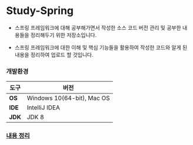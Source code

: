 Study-Spring
===

* 스프링 프레임워크에 대해 공부해가면서 작성한 소스 코드 버전 관리 및 공부한 내용들을 정리해두기 위한 저장소입니다.

* 스프링 프레임워크에 대한 이해 및 핵심 기능들을 활용하여 작성한 코드와 알게 된 내용을 정리하여 업로드 할 것입니다.

### 개발환경

  |      도구            | 버전      | 
  ----------------- | ---------------------------- | 
  | **OS** | Windows 10(64-bit), Mac OS  | 
  |  **IDE**  | IntelliJ IDEA  |
  |  **JDK**  | JDK 8          | 

### [내용 정리](https://github.com/dongh9508/Study-Spring/tree/master/Study-Notes)
